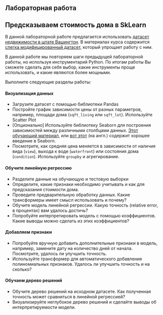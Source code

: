 ## Лабораторная работа
## Предсказываем стоимость дома в SkLearn

В данной лабораторной работе предлагается использовать [датасет недвижимости в штате Вашингтон](https://www.kaggle.com/datasets/harlfoxem/housesalesprediction). В материалах курса содержится [слегка модифицированный датасет](../../../data/kc_house_data_processed.csv), который упрощает работу с ним.

В данной работе мы повторяем шаги предыдущей лабораторной работы, но используя инструментарий Python. По итогам работы Вы сможете сделать для себя выбор, какие инструменты проще использовать, и какие являются более мощными.

Выполните следующие разделы работы:

#### Визуализация данных

* Загрузите датасет с помощью библиотеки Pandas
* Постройте график зависимости цены от разных параметров, например, площади дома (`sqft_living` или `sqft_lot`). Используйте Scatter Plot
* [Опционально] Используйте библиотеку Seaborn для построения зависимостей между различными столбцами данных. [Этот обучающий материал](https://pyprog.pro/sns/sns_5_statistical_dependencies.html), или [вот этот](https://kgptalkie.medium.com/complete-seaborn-python-tutorial-for-data-visualization-in-python-399af0792ef4) (на англ.) содержит хорошее введение в Seaborn. 
* Посмотрите, как средняя цена меняется в зависимости от наличия вида (`view`), выхода к воде (`waterfront`) или состояния дома (`condition`). Используйте `groupby` и агрегирование.

#### Обучите линейную регрессию

* Разделите данные на обучающую и тестовую выборки
* Определите, какие признаки необходимо учитывать и как для предсказания стоимости дома.
* Проведите предварительную обработку данных. Какие трансформеры имеет смысл использовать и почему?
* Обучите модель линейной регрессии. Какую точность (relative error, в процентах) вам удалось достичь? 
* Попробуйте интерпретировать модель с помощью коэффициентов. Какие выводы можно сделать из этих коэффициентов?

#### Добавляем признаки

* Попробуйте вручную добавить дополнительные признаки в модель, например, замените дату на количество дней от начала. Посмотрите, удалось ли улучшить точность.
* Используйте трансформер для автоматического добавления полиномиальных признаков. Удалось ли улучшить точность и на сколько?

#### Обучаем дерево решений

* Обучите дерево решений на исходном датасете. Как полученная точность может сравниться в линейной регрессией?
* Визуализируйте неглубокое дерево решений и сделайте выводы об интерпретируемости модели.
